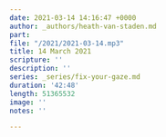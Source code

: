 ```yaml
---
date: 2021-03-14 14:16:47 +0000
author: _authors/heath-van-staden.md
part: 
file: "/2021/2021-03-14.mp3"
title: 14 March 2021
scripture: ''
description: ''
series: _series/fix-your-gaze.md
duration: '42:48'
length: 51365532
image: ''
notes: ''

---
```

